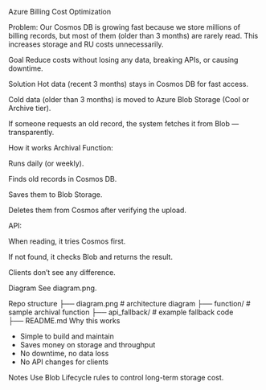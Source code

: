 Azure Billing Cost Optimization

Problem:
Our Cosmos DB is growing fast because we store millions of billing records, but most of them (older than 3 months) are rarely read. This increases storage and RU costs unnecessarily.

Goal
Reduce costs without losing any data, breaking APIs, or causing downtime.

Solution
Hot data (recent 3 months) stays in Cosmos DB for fast access.

Cold data (older than 3 months) is moved to Azure Blob Storage (Cool or Archive tier).

If someone requests an old record, the system fetches it from Blob — transparently.

How it works
Archival Function:

Runs daily (or weekly).

Finds old records in Cosmos DB.

Saves them to Blob Storage.

Deletes them from Cosmos after verifying the upload.

API:

When reading, it tries Cosmos first.

If not found, it checks Blob and returns the result.

Clients don’t see any difference.

Diagram
See diagram.png.

Repo structure
├── diagram.png            # architecture diagram
├── function/              # sample archival function
├── api_fallback/          # example fallback code  
├── README.md
Why this works
* Simple to build and maintain
* Saves money on storage and throughput
* No downtime, no data loss
* No API changes for clients

Notes
Use Blob Lifecycle rules to control long-term storage cost.
